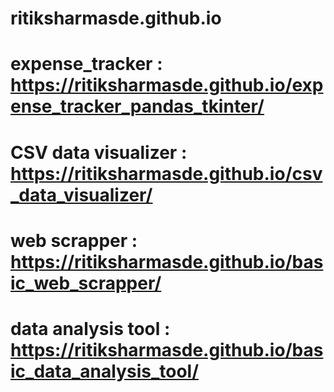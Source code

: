 # ritiksharmasde.github.io

# expense_tracker : https://ritiksharmasde.github.io/expense_tracker_pandas_tkinter/

# CSV data visualizer : https://ritiksharmasde.github.io/csv_data_visualizer/

# web scrapper : https://ritiksharmasde.github.io/basic_web_scrapper/

# data analysis tool : https://ritiksharmasde.github.io/basic_data_analysis_tool/

